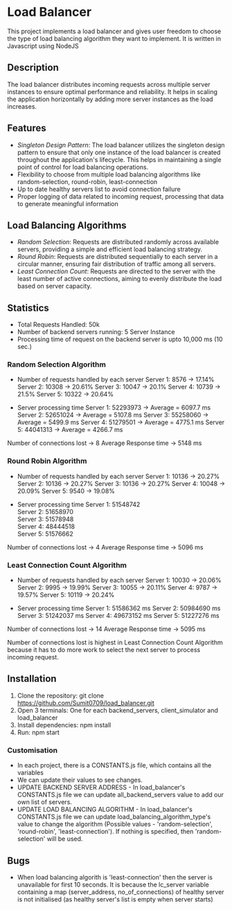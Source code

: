 # Load Balancer

This project implements a load balancer and gives user freedom to choose the type of load balancing algorithm they want to implement. It is written in Javascript using NodeJS

## Description

The load balancer distributes incoming requests across multiple server instances to ensure optimal performance and reliability. It helps in scaling the application horizontally by adding more server instances as the load increases.



## Features

- *Singleton Design Pattern*: The load balancer utilizes the singleton design pattern to ensure that only one instance of the load balancer is created throughout the application's lifecycle. This helps in maintaining a single point of control for load balancing operations.
- Flexibility to choose from multiple load balancing algorithms like random-selection, round-robin, least-connection
- Up to date healthy servers list to avoid connection failure
- Proper logging of data related to incoming request, processing that data to generate meaningful information

## Load Balancing Algorithms

- *Random Selection*: Requests are distributed randomly across available servers, providing a simple and efficient load balancing strategy.
- *Round Robin*: Requests are distributed sequentially to each server in a circular manner, ensuring fair distribution of traffic among all servers.
- *Least Connection Count*: Requests are directed to the server with the least number of active connections, aiming to evenly distribute the load based on server capacity.

## Statistics
- Total Requests Handled: 50k
- Number of backend servers running: 5 Server Instance 
- Processing time of request on the backend server is upto 10,000 ms (10 sec.)

### Random Selection Algorithm
- Number of requests handled by each server 
    Server 1: 8576      ->      17.14%   
    Server 2: 10308     ->      20.61%
    Server 3: 10047     ->      20.1%
    Server 4: 10739     ->      21.5%
    Server 5: 10322     ->      20.64%

- Server processing time
    Server 1: 52293973  ->      Average = 6097.7 ms
    Server 2: 52651024  ->      Average = 5107.8 ms
    Server 3: 55258060  ->      Average = 5499.9 ms
    Server 4: 51279501  ->      Average = 4775.1 ms
    Server 5: 44041313  ->      Average = 4266.7 ms

Number of connections lost  -> 8
Average Response time       -> 5148 ms

### Round Robin Algorithm
- Number of requests handled by each server 
    Server 1: 10136     ->      20.27%
    Server 2: 10136     ->      20.27%
    Server 3: 10136     ->      20.27%
    Server 4: 10048     ->      20.09%
    Server 5: 9540      ->      19.08%

- Server processing time
    Server 1: 51548742  
    Server 2: 51658970  
    Server 3: 51578948  
    Server 4: 48444518  
    Server 5: 51576662  

Number of connections lost  -> 4
Average Response time       -> 5096 ms

### Least Connection Count Algorithm
- Number of requests handled by each server 
    Server 1: 10030     ->      20.06%     
    Server 2: 9995      ->      19.99%
    Server 3: 10055     ->      20.11% 
    Server 4: 9787      ->      19.57%
    Server 5: 10119     ->      20.24% 

- Server processing time
    Server 1: 51586362 ms
    Server 2: 50984690 ms
    Server 3: 51242037 ms
    Server 4: 49673152 ms
    Server 5: 51227276 ms

Number of connections lost  -> 14
Average Response time       -> 5095 ms

Number of connections lost is highest in Least Connection Count Algorithm because it has to do more work to select the next server to process incoming request.

## Installation

1. Clone the repository: git clone https://github.com/Sumit0709/load_balancer.git
2. Open 3 terminals: One for each backend_servers, client_simulator and load_balancer
3. Install dependencies: npm install
4. Run: npm start

### Customisation

- In each project, there is a CONSTANTS.js file, which contains all the variables
- We can update their values to see changes. 
- UPDATE BACKEND SERVER ADDRESS - In load_balancer's CONSTANTS.js file we can update all_backend_servers value to add our own list of servers.
- UPDATE LOAD BALANCING ALGORITHM - In load_balancer's CONSTANTS.js file we can update load_balancing_algorithm_type's value to change the algorithm (Possible values - 'random-selection', 'round-robin', 'least-connection'). If nothing is specified, then 'random-selection' will be used.



## Bugs 
- When load balancing algorith is 'least-connection' then the server is unavailable for first 10 seconds. It is because the lc_server variable containing a map (server_address, no_of_connections) of healthy server is not initialised (as healthy server's list is empty when server starts)